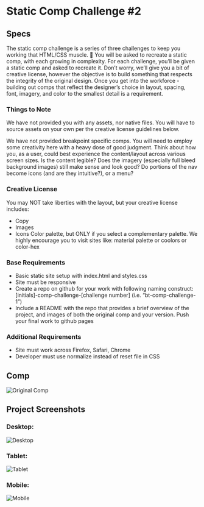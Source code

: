 # Static Comp Challenge #2

## Specs

The static comp challenge is a series of three challenges to keep you working that HTML/CSS muscle. :muscle: You will be asked to recreate a static comp, with each growing in complexity. For each challenge, you’ll be given a static comp and asked to recreate it. Don’t worry, we’ll give you a bit of creative license, however the objective is to build something that respects the integrity of the original design. Once you get into the workforce - building out comps that reflect the designer’s choice in layout, spacing, font, imagery, and color to the smallest detail is a requirement.

### Things to Note
We have not provided you with any assets, nor native files. You will have to source assets on your own per the creative license guidelines below.

We have not provided breakpoint specific comps. You will need to employ some creativity here with a heavy dose of good judgment. Think about how you, as a user, could best experience the content/layout across various screen sizes. Is the content legible? Does the imagery (especially full bleed background images) still make sense and look good? Do portions of the nav become icons (and are they intuitive?), or a menu?

### Creative License
You may NOT take liberties with the layout, but your creative license includes:
* Copy
* Images
* Icons
Color palette, but ONLY if you select a complementary palette. We highly encourage you to visit sites like: material palette or coolors or color-hex

### Base Requirements
* Basic static site setup with index.html and styles.css
* Site must be responsive
* Create a repo on github for your work with following naming construct: [initials]-comp-challenge-[challenge number] (i.e. “bt-comp-challenge-1”)
* Include a README with the repo that provides a brief overview of the project, and images of both the original comp and your version.
Push your final work to github pages

### Additional Requirements
* Site must work across Firefox, Safari, Chrome
* Developer must use normalize instead of reset file in CSS 



## Comp
![Original Comp](assets/comp.png)


## Project Screenshots
### Desktop:
![Desktop](assets/desktop.png)

### Tablet:
![Tablet](assets/tablet.png)

### Mobile:
![Mobile](assets/mobile.png)

